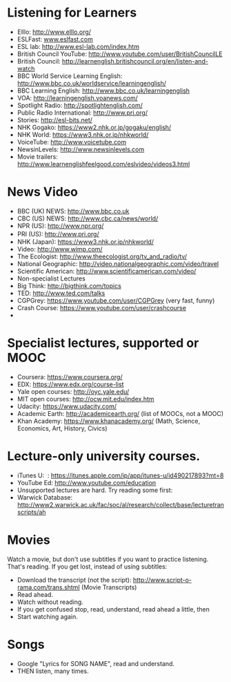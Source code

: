 # Listening for Learners
* Elllo: http://www.elllo.org/
* ESLFast: www.eslfast.com
* ESL lab: http://www.esl-lab.com/index.htm
* British Council YouTube: http://www.youtube.com/user/BritishCouncilLE
* British Council: http://learnenglish.britishcouncil.org/en/listen-and-watch
* BBC World Service Learning English: http://www.bbc.co.uk/worldservice/learningenglish/
* BBC Learning English: http://www.bbc.co.uk/learningenglish
* VOA: http://learningenglish.voanews.com/
* Spotlight Radio: http://spotlightenglish.com/
* Public Radio International: http://www.pri.org/
* Stories: http://esl-bits.net/
* NHK Gogako: https://www2.nhk.or.jp/gogaku/english/
* NHK World: https://www3.nhk.or.jp/nhkworld/
* VoiceTube: http://www.voicetube.com
* NewsinLevels: http://www.newsinlevels.com
* Movie trailers: http://www.learnenglishfeelgood.com/eslvideo/videos3.html

# News Video
* BBC (UK) NEWS: http://www.bbc.co.uk 
* CBC (US) NEWS: http://www.cbc.ca/news/world/   
* NPR (US): http://www.npr.org/ 
* PRI (US): http://www.pri.org/ 　
* NHK (Japan): https://www3.nhk.or.jp/nhkworld/ 
* Video: http://www.wimp.com/ 
* The Ecologist: http://www.theecologist.org/tv_and_radio/tv/ 
* National Geographic: http://video.nationalgeographic.com/video/travel 
* Scientific American: http://www.scientificamerican.com/video/ 
* Non-specialist Lectures
* Big Think: http://bigthink.com/topics 
* TED: http://www.ted.com/talks 
* CGPGrey: https://www.youtube.com/user/CGPGrey  (very fast, funny)
* Crash Course: https://www.youtube.com/user/crashcourse 
* 
# Specialist lectures, supported or MOOC
* Coursera: https://www.coursera.org/ 
* EDX: https://www.edx.org/course-list 
* Yale open courses: http://oyc.yale.edu/ 
* MIT open courses: http://ocw.mit.edu/index.htm 
* Udacity: https://www.udacity.com/ 
* Academic Earth: http://academicearth.org/  (list of MOOCs, not a MOOC)
* Khan Academy: https://www.khanacademy.org/  (Math, Science, Economics, Art, History, Civics)
 
# Lecture-only university courses.
* iTunes U:  : https://itunes.apple.com/jp/app/itunes-u/id490217893?mt=8
* YouTube Ed: http://www.youtube.com/education
* Unsupported lectures are hard. Try reading some first:
* Warwick Database: http://www2.warwick.ac.uk/fac/soc/al/research/collect/base/lecturetranscripts/ah

# Movies
Watch a movie, but don't use subtitles if you want to practice listening. That's reading. If you get lost, instead of using subtitles:
* Download the transcript (not the script): http://www.script-o-rama.com/trans.shtml (Movie Transcripts)
* Read ahead. 
* Watch without reading. 
* If you get confused stop, read, understand, read ahead a little, then 
* Start watching again. 

# Songs
* Google "Lyrics for SONG NAME", read and understand. 
* THEN listen, many times. 